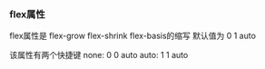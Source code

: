 ### flex属性
flex属性是 flex-grow flex-shrink flex-basis的缩写 默认值为 0 1 auto

该属性有两个快捷键
none: 0 0 auto 
auto: 1 1 auto